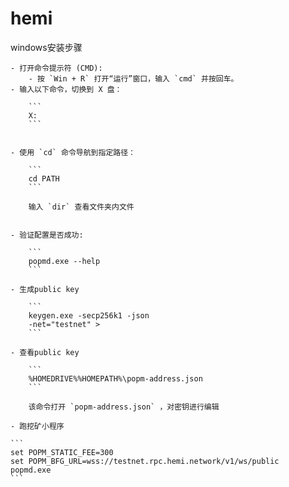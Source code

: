 # hemi

windows安装步骤

    - 打开命令提示符 (CMD):
        - 按 `Win + R` 打开“运行”窗口，输入 `cmd` 并按回车。
    - 输入以下命令，切换到 X 盘：
        
        ```
        X:
        ```
        
    
    - 使用 `cd` 命令导航到指定路径：
        
        ```
        cd PATH
        ```
        
        输入 `dir` 查看文件夹内文件
        
    
    - 验证配置是否成功:
        
        ```
        popmd.exe --help
        ```
        
    - 生成public key
        
        ```
        keygen.exe -secp256k1 -json 
        -net="testnet" > 
        ```
        
    - 查看public key
        
        ```
        %HOMEDRIVE%%HOMEPATH%\popm-address.json
        ```
        
        该命令打开 `popm-address.json` ，对密钥进行编辑
        
    - 跑挖矿小程序
    
    ```
    set POPM_STATIC_FEE=300
    set POPM_BFG_URL=wss://testnet.rpc.hemi.network/v1/ws/public
    popmd.exe
    ```
